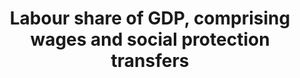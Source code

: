 ---
actual_indicator_available: Share of labor compensation in GDP in current national
  prices
data_non_statistical: false
date_metadata_updated: 10/2017
date_of_national_source_publication: 8/2017
goal_meta_link: http://unstats.un.org/sdgs/files/metadata-compilation/Metadata-Goal-10.pdf
graph: longitudinal
graph_title: US share of labor compensation in GDP in current national prices
graph_type: line
has_metadata: true
indicator: 10.4.1
indicator_definition: The definition of the labor share is based on ILO (2014a) and
  augmented with social protection transfers including (but not only) employers' social
  security contributions.
indicator_name: Labour share of GDP, comprising wages and social protection transfers
indicator_sort_order: 10-04-01
indicator_variable: labor_share_ofgdp
layout: indicator
periodicity: Annual
permalink: /10-4-1/
published: true
reporting_status: complete
sdg_goal: 10
source_active_1: true
source_agency_staff_email_1: Andrew.Craig@bea.gov
source_agency_staff_name_1: Andrew Craig
source_agency_survey_dataset_1: Compensation of Employees by Industry
source_notes_1: null
source_title_1: null
source_url_1: https://www.bea.gov/iTable/iTableHtml.cfm?reqid=19&step=3&isuri=1&1921=survey&1903=185
target: Adopt policies, especially fiscal, wage and social protection policies, and
  progressively achieve greater equality.
target_id: '10.4'
time_period: 2000-2016
title: Labour share of GDP, comprising wages and social protection transfers
un_custodial_agency: 'ILO (Partnering Agencies: IMF)'
un_designated_tier: '2'
unit_of_measure: Proportion
variable_description: null
variable_notes: null
---